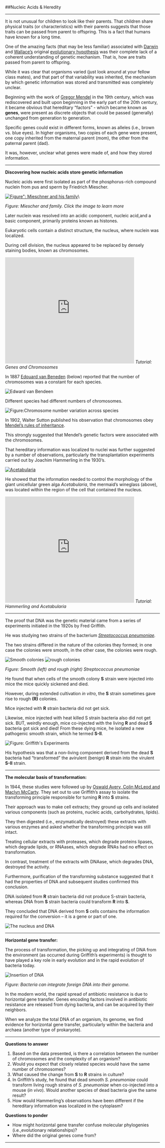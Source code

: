 ##Nucleic Acids & Heredity

****

It is not unusual for children to look like their parents. That children share 
physical traits (or characteristics) with their parents suggests that those traits 
can be passed from parent to offspring. This is a fact that humans have known for a long time.

One of the amazing facts (that may be less familiar) associated with [Darwin](http://en.wikipedia.org/wiki/Charles_Darwin) and [Wallace’s](http://en.wikipedia.org/wiki/Alfred_Russel_Wallace) original
[evolutionary hypothesis](http://en.wikipedia.org/wiki/Natural_selection) 
was their complete lack of a coherent understanding of genetic mechanism. That is, how are traits
passed from parent to offspring. 

While it was clear that organisms varied (just look around at your fellow class mates), 
and that part of that
variability was inherited, the mechanism by which genetic information
was stored and transmitted was completely unclear.

Beginning with the work of [Gregor Mendel](http://en.wikipedia.org/wiki/Gregor_Mendel) in the 19th century, which was
rediscovered and built upon beginning in the early part of the 20th
century, it became obvious that hereditary “factors” - which became
known as **genes**, were present as discrete objects that could be
passed (generally) unchanged from generation to generation.

Specific genes could exist in different forms, known as alleles (i.e., brown vs. blue eyes). In
higher organisms, two copies of each gene were present, one copy
inherited from the maternal parent (mom), the other from the paternal parent (dad).

It was, however, unclear what genes were made of, and how they stored
information.

* * * * *

**Discovering how nucleic acids store genetic information**

Nucleic acids were first isolated as part of the phosphorus-rich
compound nuclein from pus and sperm by Friedrich Miescher.

[![*Figure": Mieschner and his family*](./img/Miescher.jpg)](http://www.dnaftb.org/15/bio.html)\
 
*Figure: Miescher and family. Click the image to learn more*

Later nuclein was resolved into an acidic component, nucleic acid,and a
basic component, primarily proteins known as histones.

Eukaryotic cells contain a distinct structure, the nucleus, where
nuclein was localized.

During cell division, the nucleus appeared to be replaced by densely
staining bodies, known as chromosomes.

<embed width="420" height="345" src="http://www.youtube.com/v/c6TlHINXSj8" type="application/x-shockwave-flash"> </embed>
*Tutorial: Genes and Chromosomes* 

In 1887 [Edouard van
Beneden](http://www.ijdb.ehu.es/web/paper.php?doi=1627480) (below) reported that
the number of chromosomes was a constant for each species.

![Edward van Bendeen](./img/vanbeneden.jpg)

Different species had different numbers of chromosomes.

![*Figure:Chromosome number variation across species*](./img/Ch1Ct1.gif)

In 1902, Walter Sutton published his observation that chromosomes obey
[Mendel’s rules of inheritance](http://en.wikipedia.org/wiki/Mendelian_inheritance).

This strongly suggested that Mendel’s genetic factors were associated
with the chromosomes.

That hereditary information was localized to nuclei was further
suggested by a number of observations, particularly the transplantation
experiments carried out by Joachim Hammerling in the 1930’s.

[![Acetabularia](./img/acetabularia2.jpg)](http://arjournals.annualreviews.org/doi/full/10.1146/annurev.arplant.49.1.173?maxtoshow=&issue=1&RESULTFORMAT=&volume=49&HITS=&FIRSTINDEX=&searchid=QID_NOT_SET&fulltext=acetabularia&hits=&journalcode=arplant&cookieSet=1)

He showed that the information needed to control the morphology of the
giant unicellular green alga *Acetabularia*, the mermaid’s wineglass (above), was
located within the region of the cell that contained the nucleus.

<embed width="420" height="345" src="http://www.youtube.com/v/tl5KkUnH6y0" type="application/x-shockwave-flash"> </embed>
*Tutorial: Hammerling and Acetabularia*

* * * * *

The proof that DNA was the genetic material came from a series of
experiments initiated in the 1920s by Fred Griffith.

He was studying two strains of the bacterium *[Streptococcus
pneumoniae](http://www.cdc.gov/ncidod/dbmd/diseaseinfo/streppneum_t.htm).*

The two strains differed in the nature of the colonies they formed; in
one case the colonies were smooth, in the other case, the colonies were
rough.

![Smooth colonies](./img/ColoniesSmooth.jpg) ![rough colonies](./img/ColoniesRough.jpg)

*Figure: Smooth (left) and rough (right) Streptococcus pneumoniae*

He found that when cells of the smooth colony **S** strain were injected
into mice the mice quickly sickened and died.

However, during extended cultivation *in vitro*, the **S** strain
sometimes gave rise to rough **(R)** colonies.

Mice injected with **R** strain bacteria did not get sick.

Likewise, mice injected with heat killed S strain bacteria also did not
get sick. BUT, weirdly enough, mice co-injected with the living **R**
and dead **S** bacteria got sick and died! From these dying mice, he
isolated a new pathogenic smooth strain, which he termed **S-II**.

![*Figure: Griffith's Experiments*](./img/Griffith.jpg)

His hypothesis was that a non-living component derived from the dead
**S** bacteria had “transformed” the avirulent (benign) **R** strain into
the virulent **S-II** strain.

*****

**The molecular basis of transformation:**

In 1944, these studies were followed up by [Oswald Avery, Colin McLeod
and Maclyn McCarty](http://profiles.nlm.nih.gov/CC/A/A/N/V/). They set
out to use Griffith’s assay to isolate the transforming principle
responsible for turning **R** into **S** strains.

Their approach was to make cell extracts; they ground up cells and
isolated various components (such as proteins, nucleic acids,
carbohydrates, lipids).

They then digested (i.e., enzymatically destroyed) these extracts with various enzymes and asked whether
the transforming principle was still intact.

Treating cellular extracts with proteases, which degrade proteins
lipases, which degrade lipids, or RNAases, which degrade RNAs had no
effect on transformation.

In contrast, treatment of the extracts with DNAase, which degrades DNA,
destroyed the activity.

Furthermore, purification of the transforming substance suggested that
it had the properties of DNA and subsequent studies confirmed this
conclusion.

DNA isolated from **R** strain bacteria did not produce S-strain bacteria,
whereas DNA from **S** strain bacteria could transform **R** into **S**.

They concluded that DNA derived from **S** cells contains the information
required for the conversion – it is a gene or part of one.

![The nucleus and DNA](./img/nucleusDNA.jpg)

*****

**Horizontal gene transfer:**

The process of transformation, the picking up and integrating of DNA
from the environment (as occurred during Griffith’s experiments) is
thought to have played a key role in early evolution and in the rapid
evolution of bacteria today.

![Insertion of DNA](./img/insertion.gif)

*Figure: Bacteria can integrate foreign DNA into their genome.*

In the modern world, the rapid spread of antibiotic resistance is due to
horizontal gene transfer. Genes encoding factors involved in antibiotic
resistance are released from dying bacteria, and can be acquired by
their neighbors.

When we analyze the total DNA of an organism, its genome, we find
evidence for horizontal gene transfer, particularly within the bacteria
and archaea (another type of prokaryote).

* * * * *

**Questions to answer**

1.  Based on the data presented, is there a correlation between the
    number of chromosomes and the complexity of an organism?
2.  Would you expect that closely related species would have the same
    number of chromosomes?
3.  What caused the change from **S** to **R** strains in culture?
4.  In Griffith’s study, he found that dead smooth *S. pneumoniae* could
    transform living rough strains of *S. pneumoniae* when co-injected
    into a mouse (*in vivo*). Would another species of dead bacteria
    give the same result?
5.  How would Hammerling’s observations have been different if the
    hereditary information was localized in the cytoplasm?

**Questions to ponder**

-   How might horizontal gene transfer confuse molecular phylogenies (i.e.,evolutionary relationships)?
-   Where did the original genes come from?

*****